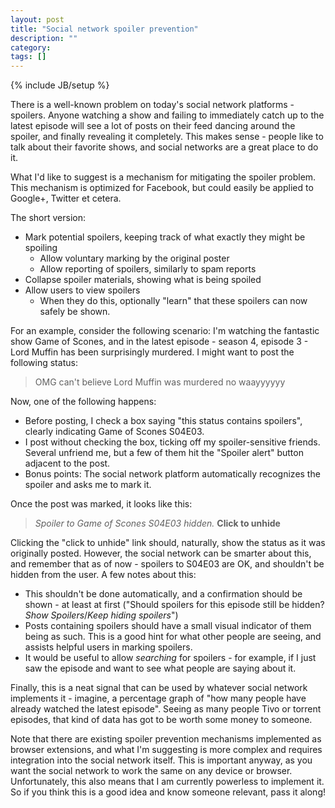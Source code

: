 ```yaml
---
layout: post
title: "Social network spoiler prevention"
description: ""
category: 
tags: []
---
```

{% include JB/setup %}

There is a well-known problem on today's social network platforms - spoilers. Anyone watching a show and failing to immediately catch up to the latest episode will see a lot of posts on their feed dancing around the spoiler, and finally revealing it completely. This makes sense - people like to talk about their favorite shows, and social networks are a great place to do it.

What I'd like to suggest is a mechanism for mitigating the spoiler problem. This mechanism is optimized for Facebook, but could easily be applied to Google+, Twitter et cetera.

The short version:

* Mark potential spoilers, keeping track of what exactly they might be spoiling
  * Allow voluntary marking by the original poster
  * Allow reporting of spoilers, similarly to spam reports
* Collapse spoiler materials, showing what is being spoiled
* Allow users to view spoilers
  * When they do this, optionally "learn" that these spoilers can now safely be shown.

For an example, consider the following scenario: I'm watching the fantastic show Game of Scones, and in the latest episode - season 4, episode 3 - Lord Muffin has been surprisingly murdered. I might want to post the following status:

> OMG can't believe Lord Muffin was murdered no waayyyyyy

Now, one of the following happens:

* Before posting, I check a box saying "this status contains spoilers", clearly indicating Game of Scones S04E03.
* I post without checking the box, ticking off my spoiler-sensitive friends. Several unfriend me, but a few of them hit the "Spoiler alert" button adjacent to the post.
* Bonus points: The social network platform automatically recognizes the spoiler and asks me to mark it.

Once the post was marked, it looks like this:

> *Spoiler to Game of Scones S04E03 hidden.* **Click to unhide**

Clicking the "click to unhide" link should, naturally, show the status as it was originally posted. However, the social network can be smarter about this, and remember that as of now - spoilers to S04E03 are OK, and shouldn't be hidden from the user. A few notes about this:

* This shouldn't be done automatically, and a confirmation should be shown - at least at first ("Should spoilers for this episode still be hidden? *Show Spoilers*/*Keep hiding spoilers*")
* Posts containing spoilers should have a small visual indicator of them being as such. This is a good hint for what other people are seeing, and assists helpful users in marking spoilers.
* It would be useful to allow *searching* for spoilers - for example, if I just saw the episode and want to see what people are saying about it.

Finally, this is a neat signal that can be used by whatever social network implements it - imagine, a percentage graph of "how many people have already watched the latest episode". Seeing as many people Tivo or torrent episodes, that kind of data has got to be worth some money to someone.

Note that there are existing spoiler prevention mechanisms implemented as browser extensions, and what I'm suggesting is more complex and requires integration into the social network itself. This is important anyway, as you want the social network to work the same on any device or browser. Unfortunately, this also means that I am currently powerless to implement it. So if you think this is a good idea and know someone relevant, pass it along!
